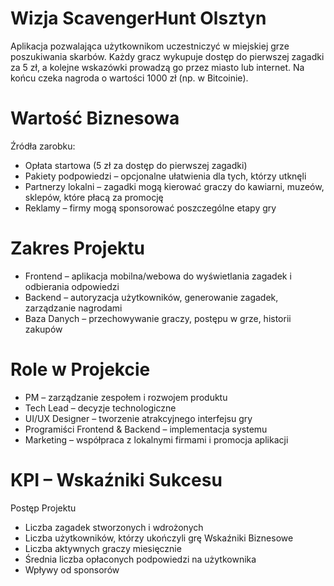 # Wizja ScavengerHunt Olsztyn
Aplikacja pozwalająca użytkownikom uczestniczyć w miejskiej grze poszukiwania skarbów.
Każdy gracz wykupuje dostęp do pierwszej zagadki za 5 zł,
a kolejne wskazówki prowadzą go przez miasto lub internet.
Na końcu czeka nagroda o wartości 1000 zł (np. w Bitcoinie).

# Wartość Biznesowa
Źródła zarobku:
- Opłata startowa (5 zł za dostęp do pierwszej zagadki)
- Pakiety podpowiedzi – opcjonalne ułatwienia dla tych, którzy utknęli
- Partnerzy lokalni – zagadki mogą kierować graczy do kawiarni, muzeów, sklepów, które płacą za promocję
- Reklamy – firmy mogą sponsorować poszczególne etapy gry

# Zakres Projektu
- Frontend – aplikacja mobilna/webowa do wyświetlania zagadek i odbierania odpowiedzi
- Backend – autoryzacja użytkowników, generowanie zagadek, zarządzanie nagrodami
- Baza Danych – przechowywanie graczy, postępu w grze, historii zakupów

# Role w Projekcie
- PM – zarządzanie zespołem i rozwojem produktu
- Tech Lead – decyzje technologiczne
- UI/UX Designer – tworzenie atrakcyjnego interfejsu gry
- Programiści Frontend & Backend – implementacja systemu
- Marketing – współpraca z lokalnymi firmami i promocja aplikacji

# KPI – Wskaźniki Sukcesu
Postęp Projektu
- Liczba zagadek stworzonych i wdrożonych
- Liczba użytkowników, którzy ukończyli grę
Wskaźniki Biznesowe
- Liczba aktywnych graczy miesięcznie
- Średnia liczba opłaconych podpowiedzi na użytkownika
- Wpływy od sponsorów

